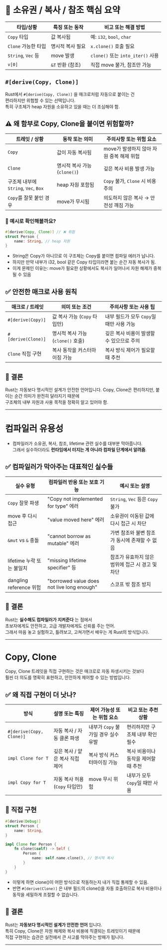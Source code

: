 # 🔑 소유권 / 복사 / 참조 핵심 요약

| 타입/상황         | 특징 또는 동작         | 비고 또는 해결 방법           |
|-------------------|------------------------|-------------------------------|
| `Copy` 타입       | 값 복사됨              | 예: `i32`, `bool`, `char`     |
| `Clone` 가능한 타입 | 명시적 복사 필요       | `x.clone()` 호출 필요         |
| `String`, `Vec` 등 | move 발생              | `clone()` 또는 `into_iter()` 사용 |
| `v[0]`            | `&T` 반환 (참조)       | 직접 move 불가, 참조만 가능   |


## `#[derive(Copy, Clone)]`

Rust에서 `#[derive(Copy, Clone)]` 을 매크로처럼 자동으로 붙이는 건  
편리하지만 위험할 수 있는 선택입니다.  
특히 구조체가 heap 자원을 소유하고 있을 때는 더 조심해야 함.


## ⚠️ 왜 함부로 Copy, Clone을 붙이면 위험할까?
| 트레잇 / 상황       | 동작 또는 의미              | 주의사항 또는 위험 요소               |
|---------------------|-----------------------------|---------------------------------------|
| `Copy`              | 값이 자동 복사됨            | move가 발생하지 않아 자원 중복 해제 위험 |
| `Clone`             | 명시적 복사 가능 (`clone()`) | 깊은 복사 비용 발생 가능               |
| 구조체 내부에 `String`, `Vec`, `Box` | heap 자원 포함됨           | `Copy` 불가, `Clone` 시 비용 주의        |
| `Copy`를 잘못 붙인 경우 | move가 무시됨               | 의도하지 않은 복사 → 안전성 깨짐 가능   |


### 🧠 예시로 확인해볼까요?
```rust
#[derive(Copy, Clone)] // ❌ 위험
struct Person {
    name: String, // heap 자원
}
```

- String은 Copy가 아니므로 이 구조체는 Copy를 붙이면 컴파일 에러가 납니다.
- 하지만 만약 내부가 i32, bool 같은 Copy 타입이라면 붙는 순간 자동 복사가 됨.
- 이게 문제인 이유는: move가 필요한 상황에서도 복사가 일어나서 자원 해제가 중복될 수 있음

## ✅ 안전한 매크로 사용 원칙
| 매크로 / 트레잇        | 의미 또는 조건                     | 주의사항 또는 사용 팁                          |
|------------------------|-----------------------------------|------------------------------------------------|
| `#[derive(Copy)]`      | 값 복사 가능 (`Copy` 타입만)       | 내부 필드가 모두 `Copy`일 때만 사용 가능         |
| `#[derive(Clone)]`     | 명시적 복사 가능 (`clone()` 호출) | 깊은 복사 비용이 발생할 수 있으므로 주의         |
| `Clone` 직접 구현      | 복사 동작을 커스터마이징 가능      | 복사 방식 제어가 필요할 때 추천                  |

## 💬 결론
Rust는 자동보다 명시적인 설계가 안전한 언어입니다.
Copy, Clone은 편리하지만, 붙이는 순간 의미가 완전히 달라지기 때문에  
구조체의 내부 자원과 사용 목적을 정확히 알고 있어야 함.


---

# 컴파일러 유용성

- 컴파일러가 소유권, 복사, 참조, lifetime 관련 실수를 대부분 막아줍니다.  
    그래서 실수하더라도 **런타임에서 터지는 게 아니라 컴파일 단계에서 알려줌**.

## ✅ 컴파일러가 막아주는 대표적인 실수들
| 실수 유형             | 컴파일러 반응 또는 보호 기능         | 예시 또는 설명                                      |
|------------------------|--------------------------------------|-----------------------------------------------------|
| `Copy` 잘못 파생       | "Copy not implemented for type" 에러 | `String`, `Vec` 등은 `Copy` 불가                    |
| move 후 다시 접근      | "value moved here" 에러              | 소유권이 이동된 값에 다시 접근 시 차단              |
| `&mut` vs `&` 충돌     | "cannot borrow as mutable" 에러      | 가변 참조와 불변 참조가 동시에 존재할 수 없음       |
| lifetime 누락 또는 불일치 | "missing lifetime specifier" 등     | 참조가 유효하지 않은 범위에 접근 시 경고 및 차단     |
| dangling reference 위험 | "borrowed value does not live long enough" | 스코프 밖 참조 방지                              |

## 💬 결론
Rust는 **실수해도 컴파일러가 지켜준다** 는 점에서  
초보자에게도 안전하고, 고급 개발자에게도 신뢰를 주는 언어.  
그래서 마음 놓고 실험하고, 틀려보고, 고쳐가면서 배우는 게 Rust의 방식입니다.


---

# Copy, Clone

Copy, Clone 트레잇을 직접 구현하는 것은 매크로로 자동 파생시키는 것보다  
훨씬 더 의도를 명확히 표현하고, 안전하게 제어할 수 있는 방법입니다.

## ✅ 왜 직접 구현이 더 낫나?
| 방식                  | 설명 또는 특징                  | 제어 가능성 또는 위험 요소         | 비고 또는 추천 상황               |
|-----------------------|-------------------------------|-----------------------------------|----------------------------------|
| `#[derive(Copy, Clone)]` | 자동 복사 / 자동 클론 파생       | 내부가 `Copy` 불가일 경우 실수 유발 | 편리하지만 구조체 내부 확인 필수   |
| `impl Clone for T`    | 깊은 복사 / 얕은 복사 직접 제어   | 복사 방식 커스터마이징 가능         | 복사 비용이나 동작을 제어할 때 추천 |
| `impl Copy for T`     | 자동 복사 허용 (`Copy` 타입만)    | move 무시 위험                     | 내부가 모두 `Copy`일 때만 사용     |]


## 🔧 직접 구현 
```rust
#[derive(Debug)]
struct Person {
    name: String,
}

impl Clone for Person {
    fn clone(&self) -> Self {
        Person {
            name: self.name.clone(), // 명시적 복사
        }
    }
}
```

- 이렇게 하면 clone()이 어떤 방식으로 작동하는지 내가 직접 통제할 수 있음.
- 반면 `#[derive(Clone)]` 은 내부 필드의 clone()을 자동 호출하므로 복사 비용이나 동작을 세밀하게 조절할 수 없습니다.

## 💬 결론
Rust는 **자동보다 명시적인 설계가 안전한 언어** 입니다.  
특히 Copy, Clone은 자원 해제와 복사 비용에 직결되는 트레잇이기 때문에  
직접 구현하는 습관은 실전에서 큰 사고를 막아주는 방패가 됩니다.  

---



